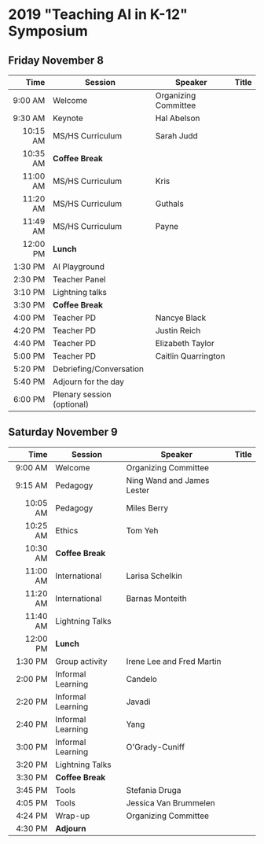# 2019 "Teaching AI in K-12" Symposium
##  Friday November 8

|Time|Session|Speaker|Title|
|---:|-------|-------|-----|
9:00 AM|Welcome|Organizing Committee|
9:30 AM|Keynote|Hal Abelson||
10:15 AM|MS/HS Curriculum|Sarah Judd||
10:35 AM|**Coffee Break**
11:00 AM|MS/HS Curriculum|Kris|
11:20 AM|MS/HS Curriculum|Guthals|
11:49 AM|MS/HS Curriculum|Payne|
12:00 PM|**Lunch**
1:30 PM|AI Playground
2:30 PM|Teacher Panel
3:10 PM|Lightning talks
3:30 PM|**Coffee Break**
4:00 PM|Teacher PD|Nancye Black
4:20 PM|Teacher PD|Justin Reich
4:40 PM|Teacher PD|Elizabeth Taylor
5:00 PM|Teacher PD|Caitlin Quarrington
5:20 PM|Debriefing/Conversation
5:40 PM|Adjourn for the day
6:00 PM|Plenary session (optional)|

## Saturday November 9
|Time|Session|Speaker|Title|
|---:|-------|-------|-----|
9:00 AM|Welcome|Organizing Committee
9:15 AM|Pedagogy|Ning Wand and James Lester
10:05 AM|Pedagogy|Miles Berry
10:25 AM|Ethics|Tom Yeh
10:30 AM|**Coffee Break**
11:00 AM|International|Larisa Schelkin
11:20 AM|International|Barnas Monteith
11:40 AM|Lightning Talks
12:00 PM|**Lunch**
1:30 PM|Group activity|Irene Lee and Fred Martin
2:00 PM|Informal Learning|Candelo
2:20 PM|Informal Learning|Javadi
2:40 PM|Informal Learning|Yang
3:00 PM|Informal Learning|O'Grady-Cuniff
3:20 PM|Lightning Talks
3:30 PM|**Coffee Break**
3:45 PM|Tools|Stefania Druga
4:05 PM|Tools|Jessica Van Brummelen
4:24 PM|Wrap-up|Organizing Committee
4:30 PM|**Adjourn**
